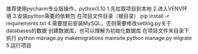 推荐使用pycharm专业版操作，python3.10
1.先拉取项目到本地
2.进入VENV环境
3.安装python需要的依赖包
在项目文件目录（根目录）
pip install -r requirements.txt
4.需要提前安装MySQL，否则需要修改setting.py关于databases的数据
创建数据库，也可以理解为初始化数据库
在项目文件夹目录下执行
python manage.py makemigrations mainsite
python manage.py migrate
5.运行项目
